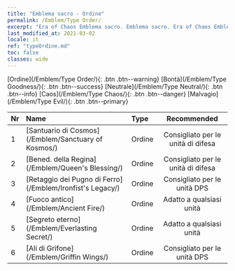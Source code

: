 ```yaml
---
title: "Emblema sacro - Ordine"
permalink: /Emblem/Type Order/
excerpt: "Era of Chaos Emblema sacro. Emblema sacro. Era of Chaos Emblema sacro Ordine. Era of Chaos Ordine"
last_modified_at: 2021-03-02
locale: it
ref: "typeOrdine.md"
toc: false
classes: wide
---
```


  [Ordine](/Emblem/Type Order/){: .btn .btn--warning}   [Bontà](/Emblem/Type Goodness/){: .btn .btn--success}   [Neutrale](/Emblem/Type Neutral/){: .btn .btn--info}   [Caos](/Emblem/Type Chaos/){: .btn .btn--danger}   [Malvagio](/Emblem/Type Evil/){: .btn .btn--primary} 

  |  Nr  |             Name            |    Type    |   Recommended   |
  |:-----|:----------------------------|:-----------|:---------------:|
  | 1 | [Santuario di Cosmos](/Emblem/Sanctuary of Kosmos/) | Ordine | Consigliato per le unità di difesa | 
  | 2 | [Bened. della Regina](/Emblem/Queen's Blessing/) | Ordine | Consigliato per le unità di difesa | 
  | 3 | [Retaggio dei Pugno di Ferro](/Emblem/Ironfist's Legacy/) | Ordine | Consigliato per le unità DPS | 
  | 4 | [Fuoco antico](/Emblem/Ancient Fire/) | Ordine | Adatto a qualsiasi unità | 
  | 5 | [Segreto eterno](/Emblem/Everlasting Secret/) | Ordine | Adatto a qualsiasi unità | 
  | 6 | [Ali di Grifone](/Emblem/Griffin Wings/) | Ordine | Consigliato per le unità DPS | 
